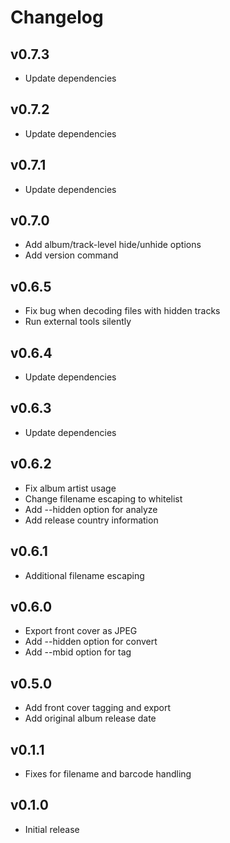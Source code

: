 # Changelog

## v0.7.3

- Update dependencies

## v0.7.2

- Update dependencies

## v0.7.1

- Update dependencies

## v0.7.0

- Add album/track-level hide/unhide options
- Add version command

## v0.6.5

- Fix bug when decoding files with hidden tracks
- Run external tools silently

## v0.6.4

- Update dependencies

## v0.6.3

- Update dependencies

## v0.6.2

- Fix album artist usage
- Change filename escaping to whitelist
- Add --hidden option for analyze
- Add release country information

## v0.6.1

- Additional filename escaping

## v0.6.0

- Export front cover as JPEG
- Add --hidden option for convert
- Add --mbid option for tag

## v0.5.0

- Add front cover tagging and export
- Add original album release date

## v0.1.1

- Fixes for filename and barcode handling

## v0.1.0

- Initial release
